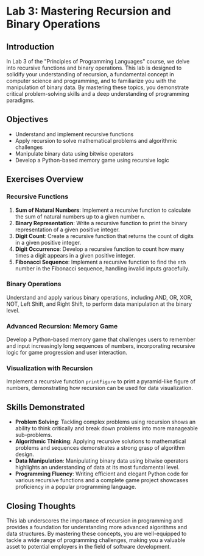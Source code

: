 # Lab 3: Mastering Recursion and Binary Operations

## Introduction
In Lab 3 of the "Principles of Programming Languages" course, we delve into recursive functions and binary operations. This lab is designed to solidify your understanding of recursion, a fundamental concept in computer science and programming, and to familiarize you with the manipulation of binary data. By mastering these topics, you demonstrate critical problem-solving skills and a deep understanding of programming paradigms.

## Objectives
- Understand and implement recursive functions
- Apply recursion to solve mathematical problems and algorithmic challenges
- Manipulate binary data using bitwise operators
- Develop a Python-based memory game using recursive logic

## Exercises Overview

### Recursive Functions
1. **Sum of Natural Numbers**: Implement a recursive function to calculate the sum of natural numbers up to a given number `n`.
2. **Binary Representation**: Write a recursive function to print the binary representation of a given positive integer.
3. **Digit Count**: Create a recursive function that returns the count of digits in a given positive integer.
4. **Digit Occurrence**: Develop a recursive function to count how many times a digit appears in a given positive integer.
5. **Fibonacci Sequence**: Implement a recursive function to find the `nth` number in the Fibonacci sequence, handling invalid inputs gracefully.

### Binary Operations
Understand and apply various binary operations, including AND, OR, XOR, NOT, Left Shift, and Right Shift, to perform data manipulation at the binary level.

### Advanced Recursion: Memory Game
Develop a Python-based memory game that challenges users to remember and input increasingly long sequences of numbers, incorporating recursive logic for game progression and user interaction.

### Visualization with Recursion
Implement a recursive function `printFigure` to print a pyramid-like figure of numbers, demonstrating how recursion can be used for data visualization.

## Skills Demonstrated
- **Problem Solving**: Tackling complex problems using recursion shows an ability to think critically and break down problems into more manageable sub-problems.
- **Algorithmic Thinking**: Applying recursive solutions to mathematical problems and sequences demonstrates a strong grasp of algorithm design.
- **Data Manipulation**: Manipulating binary data using bitwise operators highlights an understanding of data at its most fundamental level.
- **Programming Fluency**: Writing efficient and elegant Python code for various recursive functions and a complete game project showcases proficiency in a popular programming language.

## Closing Thoughts
This lab underscores the importance of recursion in programming and provides a foundation for understanding more advanced algorithms and data structures. By mastering these concepts, you are well-equipped to tackle a wide range of programming challenges, making you a valuable asset to potential employers in the field of software development.
